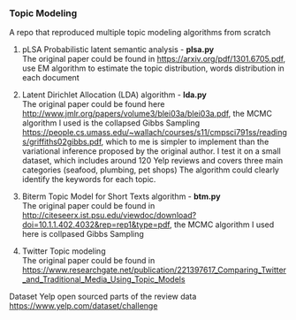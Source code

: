 ### Topic Modeling
A repo that reproduced multiple topic modeling algorithms from scratch  

1. pLSA Probabilistic latent semantic analysis - **plsa.py**<br/>
The original paper could be found in https://arxiv.org/pdf/1301.6705.pdf, use EM algorithm to estimate the topic distribution, words distribution in each document

2. Latent Dirichlet Allocation (LDA) algorithm - **lda.py**<br/>
The original paper could be found here http://www.jmlr.org/papers/volume3/blei03a/blei03a.pdf, the MCMC algorithm I used is the collapsed Gibbs Sampling https://people.cs.umass.edu/~wallach/courses/s11/cmpsci791ss/readings/griffiths02gibbs.pdf, which to me is simpler to implement than the variational inference proposed by the original author.
I test it on a small dataset, which includes around 120 Yelp reviews and covers three main categories (seafood, plumbing, pet shops) The algorithm could clearly identify the keywords for each topic.

3. Biterm Topic Model for Short Texts algorithm - **btm.py**<br/>
The original paper could be found in http://citeseerx.ist.psu.edu/viewdoc/download?doi=10.1.1.402.4032&rep=rep1&type=pdf, 
the MCMC algorithm I used here is collpased Gibbs Sampling

4. Twitter Topic modeling <br/>
The original paper could be found in https://www.researchgate.net/publication/221397617_Comparing_Twitter_and_Traditional_Media_Using_Topic_Models


Dataset
Yelp open sourced parts of the review data https://www.yelp.com/dataset/challenge
